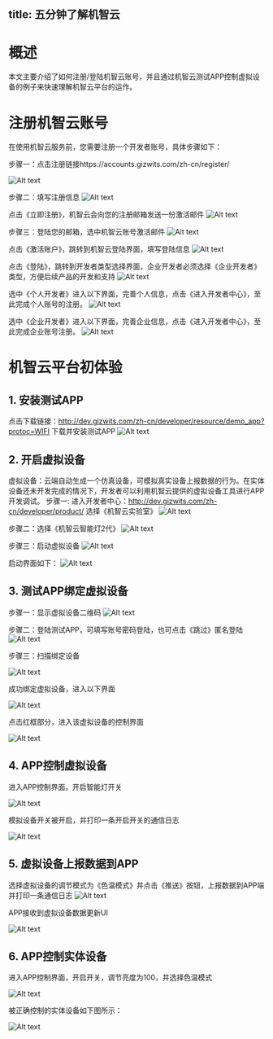  title:  五分钟了解机智云
---
# 概述
   本文主要介绍了如何注册/登陆机智云账号，并且通过机智云测试APP控制虚拟设备的例子来快速理解机智云平台的运作。
# 注册机智云账号
在使用机智云服务前，您需要注册一个开发者账号，具体步骤如下：

步骤一：点击注册链接https://accounts.gizwits.com/zh-cn/register/

![Alt text](/assets/zh-cn/quickstart/5min/2-1.png)

步骤二：填写注册信息
![Alt text](/assets/zh-cn/quickstart/5min/2-2.png)

点击《立即注册》，机智云会向您的注册邮箱发送一份激活邮件
![Alt text](/assets/zh-cn/quickstart/5min/2-3.png)

步骤三：登陆您的邮箱，选中机智云账号激活邮件
![Alt text](/assets/zh-cn/quickstart/5min/2-4.png)

点击《激活账户》，跳转到机智云登陆界面，填写登陆信息
![Alt text](/assets/zh-cn/quickstart/5min/2-5.png)

点击《登陆》，跳转到开发者类型选择界面，企业开发者必须选择《企业开发者》类型，方便后续产品的开发和支持
![Alt text](/assets/zh-cn/quickstart/5min/2-6.png)

选中《个人开发者》进入以下界面，完善个人信息，点击《进入开发者中心》，至此完成个人账号的注册。
![Alt text](/assets/zh-cn/quickstart/5min/2-7.png)

选中《企业开发者》进入以下界面，完善企业信息，点击《进入开发者中心》，至此完成企业账号注册。
![Alt text](/assets/zh-cn/quickstart/5min/2-8.png)

# 机智云平台初体验
## 1. 安装测试APP
点击下载链接：http://dev.gizwits.com/zh-cn/developer/resource/demo_app?protoc=WIFI 下载并安装测试APP
![Alt text](/assets/zh-cn/quickstart/5min/3-1.png)

## 2. 开启虚拟设备
虚拟设备：云端自动生成一个仿真设备，可模拟真实设备上报数据的行为。在实体设备还未开发完成的情况下，开发者可以利用机智云提供的虚拟设备工具进行APP开发调试。
步骤一: 进入开发者中心：http://dev.gizwits.com/zh-cn/developer/product/ 选择《机智云实验室》
![Alt text](/assets/zh-cn/quickstart/5min/3-2.png)

步骤二：选择《机智云智能灯2代》
![Alt text](/assets/zh-cn/quickstart/5min/3-3.png)

步骤三：启动虚拟设备
![Alt text](/assets/zh-cn/quickstart/5min/3-4.png)

启动界面如下：
![Alt text](/assets/zh-cn/quickstart/5min/3-5.png)

## 3. 测试APP绑定虚拟设备
步骤一：显示虚拟设备二维码
![Alt text](/assets/zh-cn/quickstart/5min/3-6.png)

步骤二：登陆测试APP，可填写账号密码登陆，也可点击《跳过》匿名登陆
![Alt text](/assets/zh-cn/quickstart/5min/3-7.png)

步骤三：扫描绑定设备

![Alt text](/assets/zh-cn/quickstart/5min/3-8.png)

成功绑定虚拟设备，进入以下界面

![Alt text](/assets/zh-cn/quickstart/5min/3-9.png)

点击红框部分，进入该虚拟设备的控制界面

![Alt text](/assets/zh-cn/quickstart/5min/3-10.png)

## 4. APP控制虚拟设备
进入APP控制界面，开启智能灯开关

![Alt text](/assets/zh-cn/quickstart/5min/3-11.png)

模拟设备开关被开启，并打印一条开启开关的通信日志

![Alt text](/assets/zh-cn/quickstart/5min/3-12.png)

## 5. 虚拟设备上报数据到APP
选择虚拟设备的调节模式为《色温模式》并点击《推送》按钮，上报数据到APP端并打印一条通信日志
![Alt text](/assets/zh-cn/quickstart/5min/3-13.png)

APP接收到虚拟设备数据更新UI

![Alt text](/assets/zh-cn/quickstart/5min/3-14.png)

## 6. APP控制实体设备
进入APP控制界面，开启开关，调节亮度为100，并选择色温模式

![Alt text](/assets/zh-cn/quickstart/5min/3-15.png)

被正确控制的实体设备如下图所示：

![Alt text](/assets/zh-cn/quickstart/5min/3-16.png)

